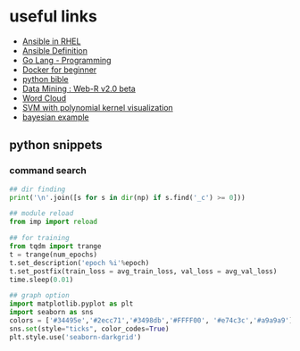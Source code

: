 # useful links

- [Ansible in RHEL](https://sysnet4admin.blogspot.kr/2017/06/ansible-rhel-72.html#.WXcGgYTyipo)
- [Ansible Definition](https://brunch.co.kr/@jiseon3169ubie/2)
- [Go Lang - Programming](http://golang.site/go/article/8-Go-%EB%B0%98%EB%B3%B5%EB%AC%B8)
- [Docker for beginner](https://subicura.com/2017/01/19/docker-guide-for-beginners-2.html)
- [python bible](https://docs.python.org/2/library/math.html)
- [Data Mining : Web-R v2.0 beta](http://web-r.org/)
- [Word Cloud](https://www.jasondavies.com/wordcloud/)
- [SVM with polynomial kernel visualization](https://youtu.be/3liCbRZPrZA)
- [bayesian example](http://j1w2k3.tistory.com/1009)

## python snippets

### command search

```python
## dir finding
print('\n'.join([s for s in dir(np) if s.find('_c') >= 0]))

## module reload
from imp import reload

## for training
from tqdm import trange
t = trange(num_epochs)
t.set_description('epoch %i'%epoch)
t.set_postfix(train_loss = avg_train_loss, val_loss = avg_val_loss)
time.sleep(0.01)

## graph option
import matplotlib.pyplot as plt
import seaborn as sns
colors = ['#34495e','#2ecc71','#3498db','#FFFF00', '#e74c3c','#a9a9a9']
sns.set(style="ticks", color_codes=True)
plt.style.use('seaborn-darkgrid')
```
